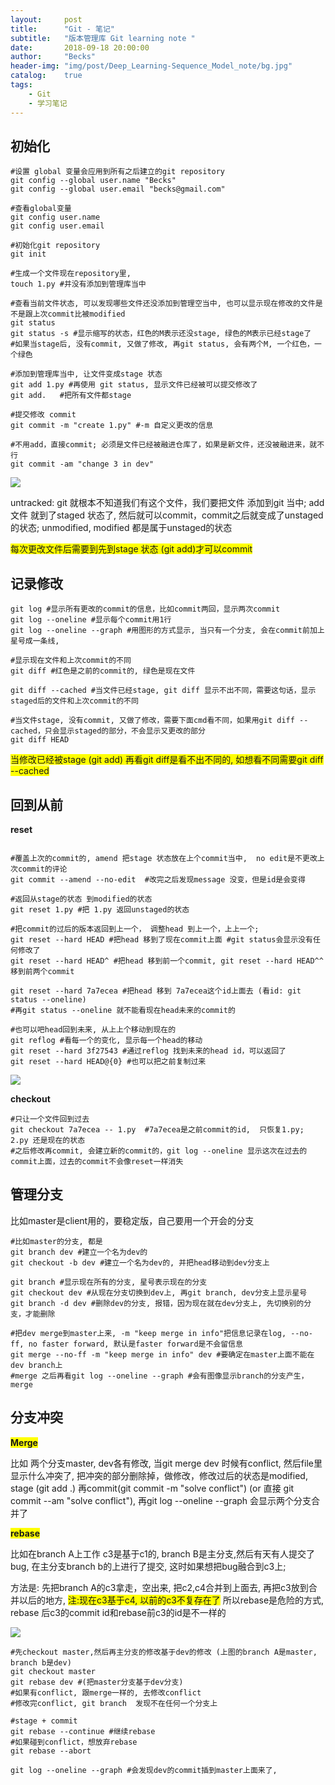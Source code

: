 ```yaml
---
layout:     post
title:      "Git - 笔记"
subtitle:   "版本管理库 Git learning note "
date:       2018-09-18 20:00:00
author:     "Becks"
header-img: "img/post/Deep_Learning-Sequence_Model_note/bg.jpg"
catalog:    true
tags:
    - Git
    - 学习笔记
---
```



## 初始化

```shell
#设置 global 变量会应用到所有之后建立的git repository
git config --global user.name "Becks"   
git config --global user.email "becks@gmail.com" 

#查看global变量
git config user.name 
git config user.email 

#初始化git repository
git init

#生成一个文件现在repository里,
touch 1.py #并没有添加到管理库当中

#查看当前文件状态, 可以发现哪些文件还没添加到管理空当中, 也可以显示现在修改的文件是不是跟上次commit比被modified
git status
git status -s #显示缩写的状态，红色的M表示还没stage, 绿色的M表示已经stage了
#如果当stage后, 没有commit, 又做了修改, 再git status, 会有两个M, 一个红色，一个绿色

#添加到管理库当中, 让文件变成stage 状态
git add 1.py #再使用 git status, 显示文件已经被可以提交修改了
git add.   #把所有文件都stage

#提交修改 commit 
git commit -m "create 1.py" #-m 自定义更改的信息

#不用add，直接commit; 必须是文件已经被融进仓库了，如果是新文件，还没被融进来，就不行
git commit -am "change 3 in dev"
```

![](/img/post/git-note/gitpic1.png)

untracked: git 就根本不知道我们有这个文件，我们要把文件 添加到git 当中; add 文件 就到了staged 状态了, 然后就可以commit，commit之后就变成了unstaged 的状态;  unmodified, modified 都是属于unstaged的状态

<span style="background-color: #FFFF00">每次更改文件后需要到先到stage 状态 (git add)才可以commit </span>

## 记录修改

```shell
git log #显示所有更改的commit的信息，比如commit两回，显示两次commit
git log --oneline #显示每个commit用1行
git log --oneline --graph #用图形的方式显示, 当只有一个分支, 会在commit前加上星号成一条线,

#显示现在文件和上次commit的不同
git diff #红色是之前的commit的, 绿色是现在文件

git diff --cached #当文件已经stage, git diff 显示不出不同，需要这句话，显示staged后的文件和上次commit的不同

#当文件stage, 没有commit, 又做了修改，需要下面cmd看不同，如果用git diff --cached，只会显示staged的部分，不会显示又更改的部分
git diff HEAD 
```
<span style="background-color: #FFFF00">当修改已经被stage (git add) 再看git diff是看不出不同的, 如想看不同需要git diff --cached </span>

## 回到从前

**reset** 
```shell

#覆盖上次的commit的, amend 把stage 状态放在上个commit当中,  no edit是不更改上次commit的评论
git commit --amend --no-edit  #改完之后发现message 没变，但是id是会变得

#返回从stage的状态 到modified的状态
git reset 1.py #把 1.py 返回unstaged的状态

#把commit的过后的版本返回到上一个， 调整head 到上一个，上上一个; 
git reset --hard HEAD #把head 移到了现在commit上面 #git status会显示没有任何修改了
git reset --hard HEAD^ #把head 移到前一个commit, git reset --hard HEAD^^ 移到前两个commit

git reset --hard 7a7ecea #把head 移到 7a7ecea这个id上面去 (看id: git status --oneline)
#再git status --oneline 就不能看现在head未来的commit的

#也可以吧head回到未来, 从上上个移动到现在的
git reflog #看每一个的变化, 显示每一个head的移动
git reset --hard 3f27543 #通过reflog 找到未来的head id，可以返回了
git reset --hard HEAD@{0} #也可以把之前复制过来
```
![](/img/post/git-note/gitpic2.PNG)

**checkout** 
```shell
#只让一个文件回到过去
git checkout 7a7ecea -- 1.py  #7a7ecea是之前commit的id,  只恢复1.py; 2.py 还是现在的状态
#之后修改再commit, 会建立新的commit的，git log --oneline 显示这次在过去的commit上面，过去的commit不会像reset一样消失
```

## 管理分支

比如master是client用的，要稳定版，自己要用一个开会的分支
```shell
#比如master的分支, 都是
git branch dev #建立一个名为dev的
git checkout -b dev #建立一个名为dev的, 并把head移动到dev分支上

git branch #显示现在所有的分支, 星号表示现在的分支
git checkout dev #从现在分支切换到dev上, 再git branch, dev分支上显示星号
git branch -d dev #删除dev的分支, 报错，因为现在就在dev分支上, 先切换别的分支，才能删除

#把dev merge到master上来, -m "keep merge in info"把信息记录在log, --no-ff, no faster forward, 默认是faster forward是不会留信息
git merge --no-ff -m "keep merge in info" dev #要确定在master上面不能在dev branch上
#merge 之后再看git log --oneline --graph #会有图像显示branch的分支产生，merge
```


## 分支冲突
<span style="background-color: #FFFF00">**Merge** </span> 

比如 两个分支master, dev各有修改, 当git merge dev 时候有conflict, 然后file里显示什么冲突了, 把冲突的部分删除掉，做修改，修改过后的状态是modified, stage (git add .) 再commit(git commit -m "solve conflict") (or 直接 git commit --am "solve conflict"), 再git log --oneline --graph 会显示两个分支合并了


<span style="background-color: #FFFF00">**rebase** </span> 

比如在branch A上工作 c3是基于c1的, branch B是主分支,然后有天有人提交了bug, 在主分支branch b的上进行了提交, 这时如果想把bug融合到c3上; 

方法是: 先把branch A的c3拿走，空出来, 把c2,c4合并到上面去, 再把c3放到合并以后的地方, <span style="background-color: #FFFF00">注:现在c3基于c4, 以前的c3不复存在了</span> 所以rebase是危险的方式, rebase 后c3的commit id和rebase前c3的id是不一样的


![](/img/post/git-note/gitpic3.PNG)

```shell
#先checkout master,然后再主分支的修改基于dev的修改 (上图的branch A是master, branch b是dev)
git checkout master
git rebase dev #(把master分支基于dev分支)
#如果有conflict, 跟merge一样的, 去修改conflict
#修改完conflict, git branch  发现不在任何一个分支上

#stage + commit 
git rebase --continue #继续rebase
#如果碰到conflict，想放弃rebase
git rebase --abort

git log --oneline --graph #会发现dev的commit插到master上面来了,
```

